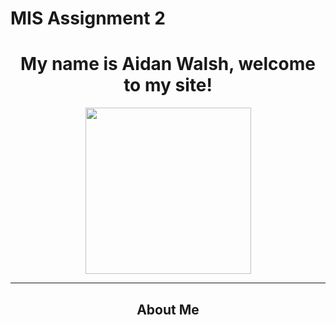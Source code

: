 # MIS Assignment 2

<h1 style="text-align: center;">My name is Aidan Walsh, welcome to my site!</h1>

<center><img src="https://www.google.com/url?sa=i&url=https%3A%2F%2Ftwitter.com%2Faidan_walsh40&psig=AOvVaw1ABqeTTiGFPu1yJUjk-hh5&ust=1618967512147000&source=images&cd=vfe&ved=0CAIQjRxqFwoTCKDLkuTRi_ACFQAAAAAdAAAAABAD" width="265" height="266" align="BOTTOM" /></center><hr />

<h2 style="text-align: center;"><p><strong>About Me</strong></p></h2>
